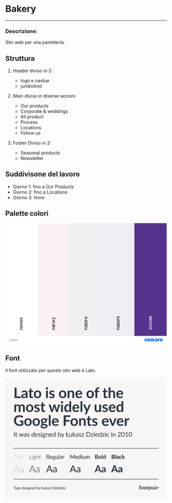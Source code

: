 # Bakery
***
### Descrizione:
Sito web per una panetteria.

## Struttura
1. Header diviso in 2: 
   - logo e navbar
   - jumbotron 
2. Main diviso in diverse sezioni:
    - Our products
    - Corporate & weddings
    - All product
    - Process
    - Locations
    - Follow us

3. Footer Diviso in 2: 
   - Seasonal products
   - Newsletter

## Suddivisone del lavoro
- Giorno  1: fino a Our Products
- Giorno 2: fino a Locations
- Giorno 3: finire

## Palette colori
<img src="./src/assets/img/palette.png">

## Font
Il font utilizzato per questo sito web è Lato.

<img src="./src/assets/img/LatoFont.png">